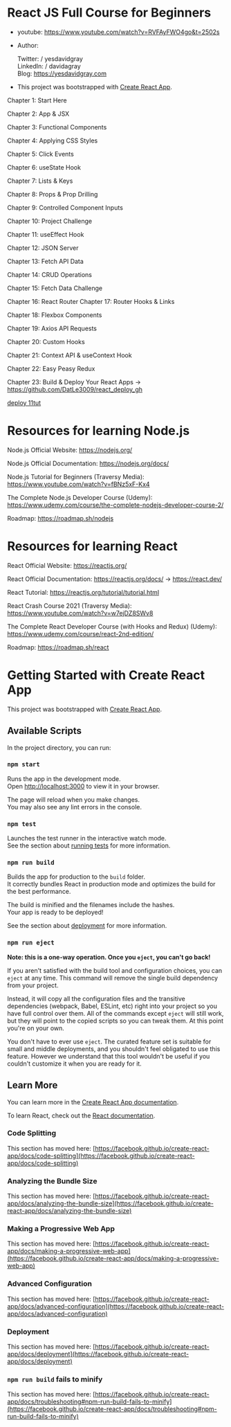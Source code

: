 # React JS Full Course for Beginners
- youtube: https://www.youtube.com/watch?v=RVFAyFWO4go&t=2502s

- Author:

  Twitter:  / yesdavidgray  
  LinkedIn: / davidagray  
  Blog:     https://yesdavidgray.com

- This project was bootstrapped with [Create React App](https://github.com/facebook/create-react-app).

Chapter 1: Start Here

Chapter 2: App & JSX

Chapter 3: Functional Components

Chapter 4: Applying CSS Styles

Chapter 5: Click Events

Chapter 6: useState Hook

Chapter 7: Lists & Keys

Chapter 8: Props & Prop Drilling

Chapter 9: Controlled Component Inputs

Chapter 10: Project Challenge

Chapter 11: useEffect Hook

Chapter 12: JSON Server

Chapter 13: Fetch API Data

Chapter 14: CRUD Operations

Chapter 15: Fetch Data Challenge

Chapter 16: React Router
Chapter 17: Router Hooks & Links

Chapter 18: Flexbox Components

Chapter 19: Axios API Requests

Chapter 20: Custom Hooks

Chapter 21: Context API & useContext Hook

Chapter 22: Easy Peasy Redux

Chapter 23: Build & Deploy Your React Apps -> https://github.com/DatLe3009/react_deploy_gh

[deploy 11tut](https://datle3009.github.io/react_deploy_gh/)

# Resources for learning Node.js

Node.js Official Website: https://nodejs.org/

Node.js Official Documentation: https://nodejs.org/docs/

Node.js Tutorial for Beginners (Traversy Media): https://www.youtube.com/watch?v=fBNz5xF-Kx4

The Complete Node.js Developer Course (Udemy): https://www.udemy.com/course/the-complete-nodejs-developer-course-2/

Roadmap: https://roadmap.sh/nodejs

# Resources for learning React

React Official Website: https://reactjs.org/

React Official Documentation: https://reactjs.org/docs/   ->    https://react.dev/

React Tutorial: https://reactjs.org/tutorial/tutorial.html

React Crash Course 2021 (Traversy Media): https://www.youtube.com/watch?v=w7ejDZ8SWv8

The Complete React Developer Course (with Hooks and Redux) (Udemy): https://www.udemy.com/course/react-2nd-edition/

Roadmap: https://roadmap.sh/react

# Getting Started with Create React App

This project was bootstrapped with [Create React App](https://github.com/facebook/create-react-app).

## Available Scripts

In the project directory, you can run:

### `npm start`

Runs the app in the development mode.\
Open [http://localhost:3000](http://localhost:3000) to view it in your browser.

The page will reload when you make changes.\
You may also see any lint errors in the console.

### `npm test`

Launches the test runner in the interactive watch mode.\
See the section about [running tests](https://facebook.github.io/create-react-app/docs/running-tests) for more information.

### `npm run build`

Builds the app for production to the `build` folder.\
It correctly bundles React in production mode and optimizes the build for the best performance.

The build is minified and the filenames include the hashes.\
Your app is ready to be deployed!

See the section about [deployment](https://facebook.github.io/create-react-app/docs/deployment) for more information.

### `npm run eject`

**Note: this is a one-way operation. Once you `eject`, you can't go back!**

If you aren't satisfied with the build tool and configuration choices, you can `eject` at any time. This command will remove the single build dependency from your project.

Instead, it will copy all the configuration files and the transitive dependencies (webpack, Babel, ESLint, etc) right into your project so you have full control over them. All of the commands except `eject` will still work, but they will point to the copied scripts so you can tweak them. At this point you're on your own.

You don't have to ever use `eject`. The curated feature set is suitable for small and middle deployments, and you shouldn't feel obligated to use this feature. However we understand that this tool wouldn't be useful if you couldn't customize it when you are ready for it.

## Learn More

You can learn more in the [Create React App documentation](https://facebook.github.io/create-react-app/docs/getting-started).

To learn React, check out the [React documentation](https://reactjs.org/).

### Code Splitting

This section has moved here: [https://facebook.github.io/create-react-app/docs/code-splitting](https://facebook.github.io/create-react-app/docs/code-splitting)

### Analyzing the Bundle Size

This section has moved here: [https://facebook.github.io/create-react-app/docs/analyzing-the-bundle-size](https://facebook.github.io/create-react-app/docs/analyzing-the-bundle-size)

### Making a Progressive Web App

This section has moved here: [https://facebook.github.io/create-react-app/docs/making-a-progressive-web-app](https://facebook.github.io/create-react-app/docs/making-a-progressive-web-app)

### Advanced Configuration

This section has moved here: [https://facebook.github.io/create-react-app/docs/advanced-configuration](https://facebook.github.io/create-react-app/docs/advanced-configuration)

### Deployment

This section has moved here: [https://facebook.github.io/create-react-app/docs/deployment](https://facebook.github.io/create-react-app/docs/deployment)

### `npm run build` fails to minify

This section has moved here: [https://facebook.github.io/create-react-app/docs/troubleshooting#npm-run-build-fails-to-minify](https://facebook.github.io/create-react-app/docs/troubleshooting#npm-run-build-fails-to-minify)
  



